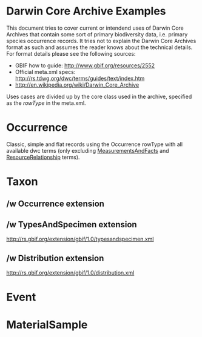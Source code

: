 Darwin Core Archive Examples
=============

This document tries to cover current or intendend uses of Darwin Core Archives that contain some sort of primary biodiversity data, i.e. primary species occurrence records. It tries not to explain the Darwin Core Archives format as such and assumes the reader knows about the technical details. For format details please see the following sources:

 * GBIF how to guide: http://www.gbif.org/resources/2552
 * Official meta.xml specs: http://rs.tdwg.org/dwc/terms/guides/text/index.htm
 * http://en.wikipedia.org/wiki/Darwin_Core_Archive

Uses cases are divided up by the core class used in the archive, specified as the *rowType* in the meta.xml.

# Occurrence
Classic, simple and flat records using the Occurrence rowType with all available dwc terms (only excluding [MeasurementsAndFacts](http://rs.gbif.org/extension/dwc/measurements_or_facts.xml) and [ResourceRelationship](http://rs.gbif.org/extension/dwc/resource_relation.xml) terms).


# Taxon
## /w Occurrence extension

## /w TypesAndSpecimen extension
http://rs.gbif.org/extension/gbif/1.0/typesandspecimen.xml

## /w Distribution extension
http://rs.gbif.org/extension/gbif/1.0/distribution.xml


# Event


# MaterialSample
##



